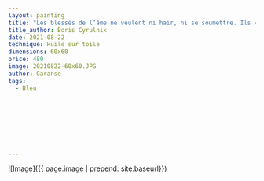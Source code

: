 ```yaml
---
layout: painting
title: "Les blessés de l’âme ne veulent ni haïr, ni se soumettre. Ils veulent juste s’en sortir."                      
title_author: Boris Cyrulnik                                         
date: 2021-08-22
technique: Huile sur toile 
dimensions: 60x60
price: 480
image: 20210822-60x60.JPG
author: Garanse
tags:
  - Bleu
  
  
  
  
  
  
  
  
---
```

![Image]({{ page.image | prepend: site.baseurl}})

